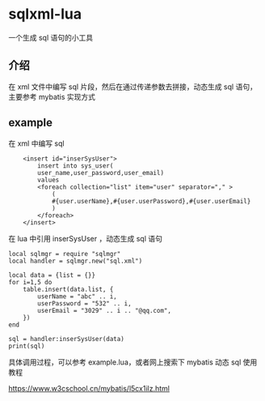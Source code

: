 # sqlxml-lua
一个生成 sql 语句的小工具

## 介绍
在 xml 文件中编写 sql 片段，然后在通过传递参数去拼接，动态生成 sql 语句，主要参考 mybatis 实现方式

## example
在 xml 中编写 sql
```
    <insert id="inserSysUser">
        insert into sys_user(
        user_name,user_password,user_email)
        values
        <foreach collection="list" item="user" separator="," >
            (
            #{user.userName},#{user.userPassword},#{user.userEmail}
            )
        </foreach>
    </insert>
```

在 lua 中引用 inserSysUser ，动态生成 sql 语句
```
local sqlmgr = require "sqlmgr"
local handler = sqlmgr.new("sql.xml")

local data = {list = {}}
for i=1,5 do
	table.insert(data.list, {
		userName = "abc" .. i,
		userPassword = "532" .. i,
		userEmail = "3029" .. i .. "@qq.com",
	})
end

sql = handler:inserSysUser(data)
print(sql)
```

具体调用过程，可以参考 example.lua，或者网上搜索下 mybatis 动态 sql 使用教程

https://www.w3cschool.cn/mybatis/l5cx1ilz.html
